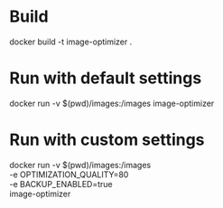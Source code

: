 # Build
docker build -t image-optimizer .

# Run with default settings
docker run -v $(pwd)/images:/images image-optimizer

# Run with custom settings
docker run -v $(pwd)/images:/images \
  -e OPTIMIZATION_QUALITY=80 \
  -e BACKUP_ENABLED=true \
  image-optimizer
